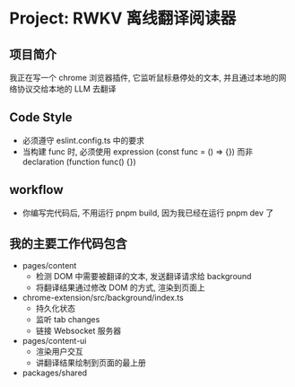 # Project: RWKV 离线翻译阅读器

## 项目简介

我正在写一个 chrome 浏览器插件, 它监听鼠标悬停处的文本, 并且通过本地的网络协议交给本地的 LLM 去翻译

## Code Style

- 必须遵守 eslint.config.ts 中的要求
- 当构建 func 时, 必须使用 expression (const func = () => {}) 而非 declaration (function func() {})

## workflow

- 你编写完代码后, 不用运行 pnpm build, 因为我已经在运行 pnpm dev 了

## 我的主要工作代码包含

- pages/content
  - 检测 DOM 中需要被翻译的文本, 发送翻译请求给 background
  - 将翻译结果通过修改 DOM 的方式, 渲染到页面上
- chrome-extension/src/background/index.ts
  - 持久化状态
  - 监听 tab changes
  - 链接 Websocket 服务器
- pages/content-ui
  - 渲染用户交互
  - 讲翻译结果绘制到页面的最上册
- packages/shared

